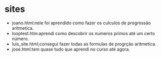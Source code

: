 # sites
* joano.html:nele foi aprendido como fazer os culculos de progressão aritmetica.
* looptest.htm:aprendi como descobrir os numeros primos até um certo número.
* luis_site.html;consegui fazer todas as formulas de progrção aritmetica.
* josé.html:tem quase tudo que aprendi no curso até agora.

